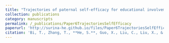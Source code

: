 ```yaml
---
title: "Trajectories of paternal self-efficacy for educational involvement in late childhood: Effects of fathers’ time and energy"
collection: publications
category: manuscripts
permalink: /_publications/Paper6TrajectoriesSelfEfficacy
paperurl: 'http://surina-he.github.io/files/Paper6TrajectoriesSelfEfficacy.pdf'
citation: 'Bi, T., Zhang, T., **He, S.**, Guo, X., Liu, C., Liu, X., & Luo, L. (2021). Trajectories of paternal self-efficacy for educational involvement in late childhood: Effects of fathers’ time and energy. *Journal of Family Psychology. 35(8)*, 1171–1180. https://doi.org/10.1037/fam0000840'
---
```

